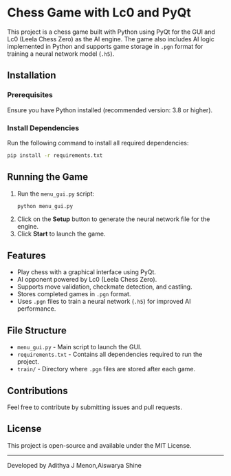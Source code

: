 # Chess Game with Lc0 and PyQt

This project is a chess game built with Python using PyQt for the GUI and Lc0 (Leela Chess Zero) as the AI engine. The game also includes AI logic implemented in Python and supports game storage in `.pgn` format for training a neural network model (`.h5`).

## Installation

### Prerequisites
Ensure you have Python installed (recommended version: 3.8 or higher).

### Install Dependencies
Run the following command to install all required dependencies:
```bash
pip install -r requirements.txt
```

## Running the Game

1. Run the `menu_gui.py` script:
   ```bash
   python menu_gui.py
   ```
2. Click on the **Setup** button to generate the neural network file for the engine.
3. Click **Start** to launch the game.

## Features
- Play chess with a graphical interface using PyQt.
- AI opponent powered by Lc0 (Leela Chess Zero).
- Supports move validation, checkmate detection, and castling.
- Stores completed games in `.pgn` format.
- Uses `.pgn` files to train a neural network (`.h5`) for improved AI performance.

## File Structure
- `menu_gui.py` - Main script to launch the GUI.
- `requirements.txt` - Contains all dependencies required to run the project.
- `train/` - Directory where `.pgn` files are stored after each game.

## Contributions
Feel free to contribute by submitting issues and pull requests.

## License
This project is open-source and available under the MIT License.

---
Developed by Adithya J Menon,Aiswarya Shine

